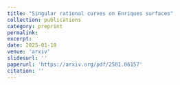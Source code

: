 ```yaml
---
title: "Singular rational curves on Enriques surfaces"
collection: publications
category: preprint
permalink:
excerpt: 
date: 2025-01-10
venue: 'arxiv'
slidesurl: ''
paperurl: 'https://arxiv.org/pdf/2501.06157'
citation: ''
---
```

